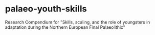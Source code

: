 # palaeo-youth-skills
Research Compendium for "Skills, scaling, and the role of youngsters in adaptation during the Northern European Final Palaeolithic" 
